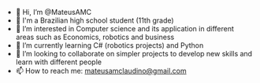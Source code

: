 - 👋 Hi, I’m @MateusAMC
- 🧑 I'm a Brazilian high school student (11th grade)
- 👀 I’m interested in Computer science and its application in different areas such as Economics, robotics and business
- 🌱 I’m currently learning C# (robotics projects) and Python
- 💞️ I’m looking to collaborate on simpler projects to develop new skills and learn with different people
- 📫 How to reach me: mateusamclaudino@gmail.com

<!---
MateusAMC/MateusAMC is a ✨ special ✨ repository because its `README.md` (this file) appears on your GitHub profile.
You can click the Preview link to take a look at your changes.
--->
